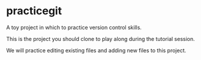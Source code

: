 # practicegit
A toy project in which to practice version control skills.

This is the project you should clone to play along during the tutorial session.

We will practice editing existing files and adding new files to this project.
